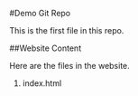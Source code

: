 #Demo Git Repo

This is the first file in this repo.

##Website Content

Here are the files in the website.

1. index.html

